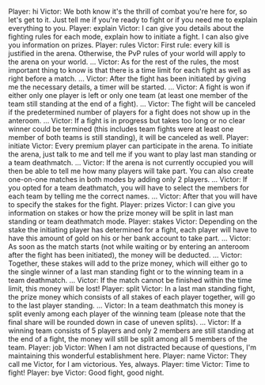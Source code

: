 Player: hi
Victor: We both know it's the thrill of combat you're here for, so let's get to it. Just tell me if you're ready to fight or if you need me to explain everything to you.
Player: explain
Victor: I can give you details about the fighting rules for each mode, explain how to initiate a fight. I can also give you information on prizes.
Player: rules
Victor: First rule: every kill is justified in the arena. Otherwise, the PvP rules of your world will apply to the arena on your world. ...
Victor: As for the rest of the rules, the most important thing to know is that there is a time limit for each fight as well as right before a match. ...
Victor: After the fight has been initiated by giving me the necessary details, a timer will be started. ...
Victor: A fight is won if either only one player is left or only one team (at least one member of the team still standing at the end of a fight). ...
Victor: The fight will be canceled if the predetermined number of players for a fight does not show up in the anteroom. ...
Victor: If a fight is in progress but takes too long or no clear winner could be termined (this includes team fights were at least one member of both teams is still standing), it will be canceled as well.
Player: initiate
Victor: Every premium player can participate in the arena. To initiate the arena, just talk to me and tell me if you want to play last man standing or a team deathmatch. ...
Victor: If the arena is not currently occupied you will then be able to tell me how many players will take part. You can also create one-on-one matches in both modes by adding only 2 players. ...
Victor: If you opted for a team deathmatch, you will have to select the members for each team by telling me the correct names. ...
Victor: After that you will have to specify the stakes for the fight.
Player: prizes
Victor: I can give you information on stakes or how the prize money will be split in last man standing or team deathmatch mode.
Player: stakes
Victor: Depending on the stake the initiating player has determined for a fight, each player will have to have this amount of gold on his or her bank account to take part. ...
Victor: As soon as the match starts (not while waiting or by entering an anteroom after the fight has been initiated), the money will be deducted. ...
Victor: Together, these stakes will add to the prize money, which will either go to the single winner of a last man standing fight or to the winning team in a team deathmatch. ...
Victor: If the match cannot be finished within the time limit, this money will be lost!
Player: split
Victor: In a last man standing fight, the prize money which consists of all stakes of each player together, will go to the last player standing. ...
Victor: In a team deathmatch this money is split evenly among each player of the winning team (please note that the final share will be rounded down in case of uneven splits). ...
Victor: If a winning team consists of 5 players and only 2 members are still standing at the end of a fight, the money will still be split among all 5 members of the team.
Player: job
Victor: When I am not distracted because of questions, I'm maintaining this wonderful establishment here.
Player: name
Victor: They call me Victor, for I am victorious. Yes, always.
Player: time
Victor: Time to fight!
Player: bye
Victor: Good fight, good night.
